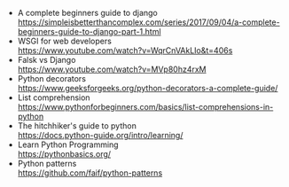 
- A complete beginners guide to django
<br> https://simpleisbetterthancomplex.com/series/2017/09/04/a-complete-beginners-guide-to-django-part-1.html
- WSGI for web developers
<br> https://www.youtube.com/watch?v=WqrCnVAkLIo&t=406s
- Falsk vs Django
<br>https://www.youtube.com/watch?v=MVp80hz4rxM
- Python decorators
<br> https://www.geeksforgeeks.org/python-decorators-a-complete-guide/
- List comprehension
<br> https://www.pythonforbeginners.com/basics/list-comprehensions-in-python
- The hitchhiker's guide to python
<br> https://docs.python-guide.org/intro/learning/
- Learn Python Programming
<br>https://pythonbasics.org/
- Python patterns
<br> https://github.com/faif/python-patterns
